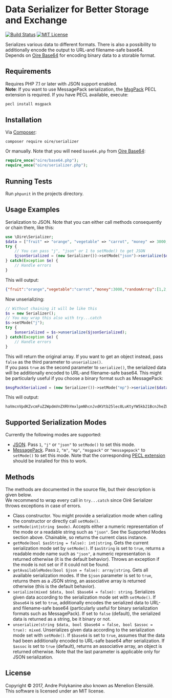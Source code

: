 # Data Serializer for Better Storage and Exchange

[![Build Status](https://travis-ci.org/Oire/colloportus.svg?branch=master)](https://travis-ci.org/Oire/serializer)
[![MIT License](https://img.shields.io/badge/license-MIT-blue.svg)](https://github.com/Oire/serializer/blob/master/LICENSE)

Serializes various data to different formats. There is also a possibility to additionally encode the output to URL-and filename-safe base64.  
Depends on [Oire Base64](https://github.com/Oire/base64) for encoding binary data to a storable format.

## Requirements

Requires PHP 7.1 or later with JSON support enabled.  
**Note**: If you want to use MessagePack serialization, the [MsgPack](https://pecl.php.net/package/msgpack) PECL extension is required. If you have PECL available, execute:

```bash
pecl install msgpack
```

## Installation

Via [Composer](https://getcomposer.org/):

`composer require oire/serializer`

Or manually. Note that you will need `base64.php` from [Oire Base64](https://github.com/Oire/base64/):

```php
require_once("oire/base64.php");
require_once("oire/serializer.php");
```

## Running Tests
Run `phpunit` in the projects directory.

## Usage Examples

Serialization to JSON. Note that you can either call methods consequently or chain them, like this:

```php
use \Oire\Serializer;
$data = ["fruit" => "orange", "vegetable" => "carrot", "money" => 3000, "randomArray" => [1, 2, 3, 4, 5], "Lambë" => "Українська"];
try {
	// You can pass "j", "json" or 1 to setMode() to get JSON
	$jsonSerialized = (new Serializer())->setMode("json")->serialize($data);
} catch(Exception $e) {
	// Handle errors
}
```

This will output:

```json
{"fruit":"orange","vegetable":"carrot","money":3000,"randomArray":[1,2,3,4,5],"Lambë":"Українська"}
```

Now unserializing:

```php
// Without chaining it will be like this
$s = new Serializer();
// You may wrap this also with try...catch
$s->setMode("j");
try {
	$unserialized = $s->unserialize($jsonSerialized);
} catch(Exception $e) {
	// Handle errors
}
```

This will return the original array. If you want to get an object instead, pass `false` as the third parameter to `unserialize()`.  
If you pass `true` as the second parameter to `serialize()`, the serialized data will be additionally encoded to URL-and filename-safe base64. This might be particularly useful if you choose a binary format such as MessagePack:

```php
$msgPackSerialized = (new Serializer())->setMode("mp")->serialize($data, true);
```

This will output:

```
haVmcnVpdKZvcmFuZ2WpdmVnZXRhYmxlpmNhcnJvdKVtb25lec0LuKtyYW5kb21BcnJheZUBAgMEBaZMYW1iw6u00KPQutGA0LDRl9C90YHRjNC60LA
```

## Supported Serialization Modes

Currently the following modes are supported:
* [JSON](http://json.org/). Pass `1`, `"j"` or `"json"` to `setMode()` to set this mode.
* [MessagePack](http://msgpack.org/). Pass `2`, `"m"`, `"mp"`, `"msgpack"` or `"messagepack"` to `setMode()` to set this mode. Note that the corresponding [PECL extension](https://pecl.php.net/package/msgpack) should be installed for this to work.

## Methods

The methods are documented in the source file, but their description is given below.  
We recommend to wrap every call in `try...catch` since Oirë Serializer throws exceptions in case of errors.

* Class constructor. You might provide a serialization mode when calling the constructor or directly call `setMode()`.
* `setMode(int|string $mode)`. Accepts either a numeric representation of the mode or a readable string such as `"json"`. See the Supported Modes section above. Chainable, so returns the current class instance.
* `getMode(bool $asString = false): int|string`. Gets the current serialization mode set by `setMode()`. If `$asString` is set to `true`, returns a readable mode name such as `"json"`, a numeric representation is returned otherwise (it is the default behavior). Throws an exception if the mode is not set or if it could not be found.
* `getAvailableModes(bool $json = false): array|string`. Gets all available serialization modes. If the `$json` parameter is set to `true`, returns them as a JSON string, an associative array is returned otherwise (this is the default behavior).
* `serialize(mixed $data, bool $base64 = false): string`. Serializes given data according to the serialization mode set with `setMode()`. If `$base64` is set to `true`, additionally encodes the serialized data to URL-and filename-safe base64 (particularly useful for binary serialization formats such as MessagePack). If set to `false` (default), the serialized data is returned as a string, be it binary or not.
* `unserialize(string $data, bool $base64 = false, bool $assoc = true): mixed`. Unserializes given data according to the serialization mode set with `setMode()`. If `$base64` is set to `true`, assumes that the data had been additionally encoded to URL-safe base64 after serialization. If `$assoc` is set to `true` (default), returns an associative array, an object is returned otherwise. Note that the last parameter is applicable only for JSON serialization.

## License
Copyright © 2017, Andre Polykanine also known as Menelion Elensúlë.  
This software is licensed under an MIT license.